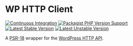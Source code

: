 # WP HTTP Client
[![Continuous Integration](https://img.shields.io/github/actions/workflow/status/wp-oop/http-client/continuous-integration.yml?logo=github&logoColor=FFFFFF)][github-workflow]
[![Packagist PHP Version Support](https://img.shields.io/packagist/php-v/wp-oop/http-client)][packagist]
[![Latest Stable Version](https://poser.pugx.org/wp-oop/http-client/v)][packagist]
[![Latest Unstable Version](https://poser.pugx.org/wp-oop/http-client/v/unstable)][packagist]

A [PSR-18][psr-18] wrapper for the [WordPress HTTP API][wp-http-api].

[packagist]: https://packagist.org/packages/wp-oop/http-client
[wp-http-api]: https://developer.wordpress.org/plugins/http-api/
[psr-18]: https://www.php-fig.org/psr/psr-18/
[github-workflow]: https://github.com/wp-oop/http-client/actions/workflows/continuous-integration.yml
